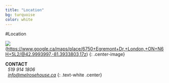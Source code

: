 ```yaml
---
title: "Location"
bg: turquoise
color: white
---
```


#Location


![](http://maps.googleapis.com/maps/api/staticmap?center=42.984586,+-81.359844&zoom=13&scale=false&size=600x600&maptype=roadmap&format=png&visual_refresh=true&markers=size:mid%7Ccolor:0x00ff11%7Clabel:1%7C6750+egremont+drive&markers=size:mid%7Ccolor:red%7Clabel)(https://www.google.ca/maps/place/6750+Egremont+Dr,+London,+ON+N6H+5L2/@42.9993997,-81.3933803,17z)
{: .center-image}

**CONTACT**<br>
<i class="fa fa-phone fa-lg"></i> &nbsp;  *519 914 1806*<br>
<i class="fa fa-envelope fa-lg"></i>  &nbsp;  *info@melrosehouse.ca*
{: .text-white .center}